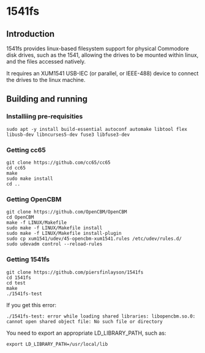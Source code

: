 # 1541fs

## Introduction

1541fs provides linux-based filesystem support for physical Commodore disk drives, such as the 1541, allowing the drives to be mounted within linux, and the files accessed natively.

It requires an XUM1541 USB-IEC (or parallel, or IEEE-488) device to connect the drives to the linux machine.

## Building and running

### Installiing pre-requisities

```
sudo apt -y install build-essential autoconf automake libtool flex libusb-dev libncurses5-dev fuse3 libfuse3-dev
```

### Getting cc65

```
git clone https://github.com/cc65/cc65
cd cc65
make
sudo make install
cd ..
```

### Getting OpenCBM

```
git clone https://github.com/OpenCBM/OpenCBM
cd OpenCBM
make -f LINUX/Makefile
sudo make -f LINUX/Makefile install
sudo make -f LINUX/Makefile install-plugin
sudo cp xum1541/udev/45-opencbm-xum1541.rules /etc/udev/rules.d/
sudo udevadm control --reload-rules
```

### Getting 1541fs 

```
git clone https://github.com/piersfinlayson/1541fs
cd 1541fs
cd test
make
./1541fs-test
```

If you get this error:

```
./1541fs-test: error while loading shared libraries: libopencbm.so.0: cannot open shared object file: No such file or directory
```

You need to export an appropriate LD_LIBRARY_PATH, such as:

```
export LD_LIBRARY_PATH=/usr/local/lib
```